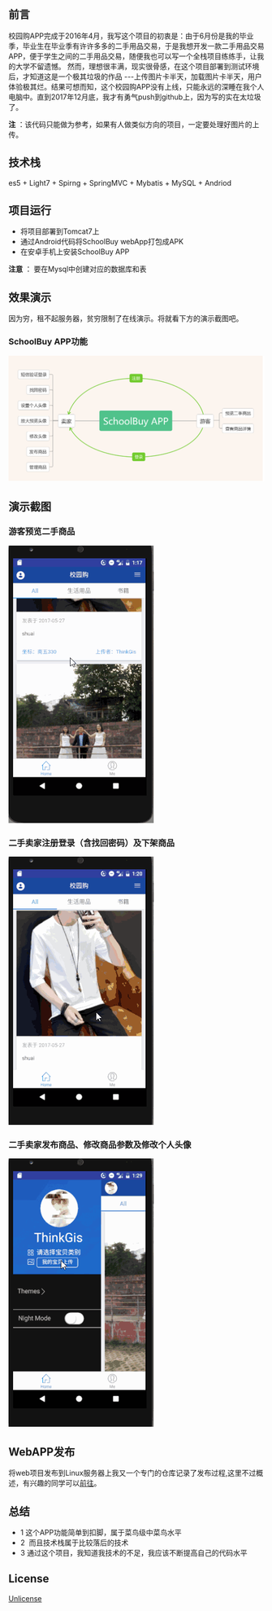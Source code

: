 ## 前言

 校园购APP完成于2016年4月，我写这个项目的初衷是：由于6月份是我的毕业季，毕业生在毕业季有许许多多的二手用品交易，于是我想开发一款二手用品交易APP，便于学生之间的二手用品交易，随便我也可以写一个全栈项目练练手，让我的大学不留遗憾。
 然而，理想很丰满，现实很骨感，在这个项目部署到测试环境后，才知道这是一个极其垃圾的作品 ---上传图片卡半天，加载图片卡半天，用户体验极其烂。结果可想而知，这个校园购APP没有上线，只能永远的深睡在我个人电脑中。直到2017年12月底，我才有勇气push到github上，因为写的实在太垃圾了。
 
**注** ：该代码只能做为参考，如果有人做类似方向的项目，一定要处理好图片的上传。




## 技术栈

es5 + Light7 + Spirng + SpringMVC + Mybatis + MySQL + Andriod


## 项目运行
- 将项目部署到Tomcat7上
- 通过Android代码将SchoolBuy webApp打包成APK
- 在安卓手机上安装SchoolBuy APP

**注意** ： 要在Mysql中创建对应的数据库和表


## 效果演示
因为穷，租不起服务器，贫穷限制了在线演示。将就看下方的演示截图吧。


### SchoolBuy APP功能
![enter image description here](https://github.com/HelloJeremy/schoolBuy/blob/master/image/app.png?raw=true)


## 演示截图


### 游客预览二手商品
![enter image description here](https://github.com/HelloJeremy/schoolBuy/blob/e03ac5a04cc4c41fe6a3fa7030beecda2e3598d1/image/product_show.gif?raw=true)


### 二手卖家注册登录（含找回密码）及下架商品
![enter image description here](https://github.com/HelloJeremy/schoolBuy/blob/e03ac5a04cc4c41fe6a3fa7030beecda2e3598d1/image/regist_login.gif?raw=true)


### 二手卖家发布商品、修改商品参数及修改个人头像
![enter image description here](https://github.com/HelloJeremy/schoolBuy/blob/e03ac5a04cc4c41fe6a3fa7030beecda2e3598d1/image/upload_manage.gif?raw=true)

## WebAPP发布
将web项目发布到Linux服务器上我又一个专门的仓库记录了发布过程,这里不过概述，有兴趣的同学可以[前往](https://github.com/HelloJeremy/Ubuntu-Java/blob/master/%E5%9C%A8Ubuntu%E4%B8%8A%E6%90%AD%E5%BB%BAJava%E5%BC%80%E5%8F%91%E7%8E%AF%E5%A2%83.md)。
## 总结
- 1 这个APP功能简单到扣脚，属于菜鸟级中菜鸟水平
- 2  而且技术栈属于比较落后的技术
- 3 通过这个项目，我知道我技术的不足，我应该不断提高自己的代码水平



## License
[Unlicense](https://github.com/HelloJeremy/schoolBuy/blob/master/LICENSE)


